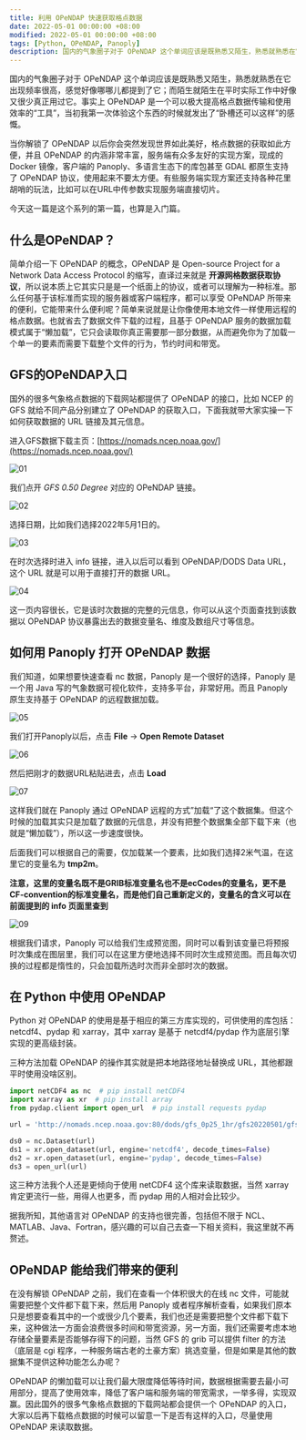 ```yaml
---
title: 利用 OPeNDAP 快速获取格点数据
date: 2022-05-01 00:00:00 +08:00
modified: 2022-05-01 00:00:00 +08:00
tags: [Python, OPeNDAP, Panoply]
description: 国内的气象圈子对于 OPeNDAP 这个单词应该是既熟悉又陌生，熟悉就熟悉在它出现频率很高，感觉好像哪哪儿都提到了它；而陌生就陌生在平时实际工作中好像又很少真正用过它。事实上 OPeNDAP 是一个可以极大提高格点数据传输和使用效率的“工具”，当初我第一次体验这个东西的时候就发出了“卧槽还可以这样”的感慨。
---
```

国内的气象圈子对于 OPeNDAP 这个单词应该是既熟悉又陌生，熟悉就熟悉在它出现频率很高，感觉好像哪哪儿都提到了它；而陌生就陌生在平时实际工作中好像又很少真正用过它。事实上 OPeNDAP 是一个可以极大提高格点数据传输和使用效率的“工具”，当初我第一次体验这个东西的时候就发出了“卧槽还可以这样”的感慨。

当你解锁了 OPeNDAP 以后你会突然发现世界如此美好，格点数据的获取如此方便，并且 OPeNDAP 的内涵非常丰富，服务端有众多友好的实现方案，现成的 Docker 镜像，客户端的 Panoply、多语言生态下的库包甚至 GDAL 都原生支持了 OPeNDAP 协议，使用起来不要太方便。有些服务端实现方案还支持各种花里胡哨的玩法，比如可以在URL中传参数实现服务端直接切片。

今天这一篇是这个系列的第一篇，也算是入门篇。

## 什么是OPeNDAP？
简单介绍一下 OPeNDAP 的概念，OPeNDAP 是 Open-source Project for a Network Data Access Protocol 的缩写，直译过来就是 **开源网格数据获取协议**，所以说本质上它其实只是是一个纸面上的协议，或者可以理解为一种标准。那么任何基于该标准而实现的服务器或客户端程序，都可以享受 OPeNDAP 所带来的便利，它能带来什么便利呢？简单来说就是让你像使用本地文件一样使用远程的格点数据。也就省去了数据文件下载的过程，且基于 OPeNDAP 服务的数据加载模式属于“懒加载”，它只会读取你真正需要那一部分数据，从而避免你为了加载一个单一的要素而需要下载整个文件的行为，节约时间和带宽。

## GFS的OPeNDAP入口
国外的很多气象格点数据的下载网站都提供了 OPeNDAP 的接口，比如 NCEP 的 GFS 就给不同产品分别建立了 OPeNDAP 的获取入口，下面我就带大家实操一下如何获取数据的 URL 链接及其元信息。

进入GFS数据下载主页：[https://nomads.ncep.noaa.gov/](https://nomads.ncep.noaa.gov/)

![01](/assets/img/access-grid-data-by-opendap/01.png)

我们点开 *GFS 0.50 Degree* 对应的 OPeNDAP 链接。

![02](/assets/img/access-grid-data-by-opendap/02.png)

选择日期，比如我们选择2022年5月1日的。

![03](/assets/img/access-grid-data-by-opendap/03.png)

在时次选择时进入 info 链接，进入以后可以看到 OPeNDAP/DODS Data URL，这个 URL 就是可以用于直接打开的数据 URL。

![04](/assets/img/access-grid-data-by-opendap/04.png)

这一页内容很长，它是该时次数据的完整的元信息，你可以从这个页面查找到该数据以 OPeNDAP 协议暴露出去的数据变量名、维度及数组尺寸等信息。

## 如何用 Panoply 打开 OPeNDAP 数据
我们知道，如果想要快速查看 nc 数据，Panoply 是一个很好的选择，Panoply 是一个用 Java 写的气象数据可视化软件，支持多平台，非常好用。而且 Panoply 原生支持基于 OPeNDAP 的远程数据加载。

![05](/assets/img/access-grid-data-by-opendap/05.png)

我们打开Panoply以后，点击 **File** -> **Open Remote Dataset**

![06](/assets/img/access-grid-data-by-opendap/06.png)

然后把刚才的数据URL粘贴进去，点击 **Load**

![07](/assets/img/access-grid-data-by-opendap/07.png)

这样我们就在 Panoply 通过 OPeNDAP 远程的方式”加载“了这个数据集。但这个时候的加载其实只是加载了数据的元信息，并没有把整个数据集全部下载下来（也就是“懒加载”），所以这一步速度很快。

后面我们可以根据自己的需要，仅加载某一个要素，比如我们选择2米气温，在这里它的变量名为 **tmp2m**。

**注意，这里的变量名既不是GRIB标准变量名也不是ecCodes的变量名，更不是CF-convention的标准变量名，而是他们自己重新定义的，变量名的含义可以在前面提到的 info 页面里查到**

![09](/assets/img/access-grid-data-by-opendap/09.png)

根据我们请求，Panoply 可以给我们生成预览图，同时可以看到该变量已将预报时次集成在图层里，我们可以在这里方便地选择不同时次生成预览图。而且每次切换的过程都是惰性的，只会加载所选时次而非全部时次的数据。

## 在 Python 中使用 OPeNDAP
Python 对 OPeNDAP 的使用是基于相应的第三方库实现的，可供使用的库包括：netcdf4、pydap 和 xarray，其中 xarray 是基于 netcdf4/pydap 作为底层引擎实现的更高级封装。

三种方法加载 OPeNDAP 的操作其实就是把本地路径地址替换成 URL，其他都跟平时使用没啥区别。

```python
import netCDF4 as nc  # pip install netCDF4
import xarray as xr  # pip install array
from pydap.client import open_url  # pip install requests pydap

url = 'http://nomads.ncep.noaa.gov:80/dods/gfs_0p25_1hr/gfs20220501/gfs_0p25_1hr_06z'

ds0 = nc.Dataset(url)
ds1 = xr.open_dataset(url, engine='netcdf4', decode_times=False)
ds2 = xr.open_dataset(url, engine='pydap', decode_times=False)
ds3 = open_url(url)
```

这三种方法我个人还是更倾向于使用 netCDF4 这个库来读取数据，当然 xarray 肯定更流行一些，用得人也更多，而 pydap 用的人相对会比较少。

据我所知，其他语言对 OPeNDAP 的支持也很完善，包括但不限于 NCL、MATLAB、Java、Fortran，感兴趣的可以自己去查一下相关资料，我这里就不再赘述。

## OPeNDAP 能给我们带来的便利
在没有解锁 OPeNDAP 之前，我们在查看一个体积很大的在线 nc 文件，可能就需要把整个文件都下载下来，然后用 Panoply 或者程序解析查看，如果我们原本只是想要查看其中的一个或很少几个要素，我们也还是需要把整个文件都下载下来，这种做法一方面会浪费很多时间和带宽资源，另一方面，我们还需要考虑本地存储全量要素是否能够存得下的问题，当然 GFS 的 grib 可以提供 filter 的方法（底层是 cgi 程序，一种服务端古老的土豪方案）挑选变量，但是如果是其他的数据集不提供这种功能怎么办呢？

OPeNDAP 的懒加载可以让我们最大限度降低等待时间，数据根据需要去最小可用部分，提高了使用效率，降低了客户端和服务端的带宽需求，一举多得，实现双赢。因此国外的很多气象格点数据的下载网站都会提供一个 OPeNDAP 的入口，大家以后再下载格点数据的时候可以留意一下是否有这样的入口，尽量使用 OPeNDAP 来读取数据。
